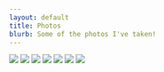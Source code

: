 ```yaml
---
layout: default
title: Photos
blurb: Some of the photos I've taken!
---
```


<a href="http://picasaweb.google.com/merc248/N900Photos#5468239553440041282" title="Hey Marseille"><img src="http://lh6.ggpht.com/_QwvRnnsja1w/S-MW5uGIyUI/AAAAAAAAEGo/X7TpFcO5jDA/s128/20091212_003.jpg" /></a> <a href="http://picasaweb.google.com/merc248/N900Photos#5468239554896300610" ><img src="http://lh4.ggpht.com/_QwvRnnsja1w/S-MW5zhVikI/AAAAAAAAEGs/lhedppyWR5I/s128/20091212_008.jpg" /></a> <a href="http://picasaweb.google.com/merc248/N900Photos#5468239577593034994" title="Battle Hymns"><img src="http://lh6.ggpht.com/_QwvRnnsja1w/S-MW7IEqOPI/AAAAAAAAEG4/YAalna-j7LQ/s128/20100417_001.jpg" /></a> <a href="http://picasaweb.google.com/merc248/N900Photos#5506465264745738610" title="Obamacade"><img src="http://lh4.ggpht.com/_QwvRnnsja1w/TGrk-9kycXI/AAAAAAAAEM8/lGoCKH8u79M/s128/Lining%20up%20to%20see%20Obama%20outside%20of%20the%20westin.jpg" /></a> <a href="http://picasaweb.google.com/merc248/N900Photos#5514385796183983090" title="The Problems of Philosophy"><img src="http://lh3.ggpht.com/_QwvRnnsja1w/TIcIqkgBg_I/AAAAAAAAEN0/In5WWKbRiVE/s128/1000000085.JPG" /></a> <a href="http://picasaweb.google.com/merc248/N900Photos#5482407064281177170" title="Info table at Noise for the Needy"><img src="http://lh5.ggpht.com/_QwvRnnsja1w/TBVsLYySXFI/AAAAAAAAEKo/Fcnx0gp9hmw/s128/Info%20table.%20Here%27s%20my%20half%20drunken%20pabst%20and%20some%20fliers%21.jpg" /></a> <a href="http://picasaweb.google.com/merc248/N900Photos#5482407232070534258" title="Elder Mason"><img src="http://lh6.ggpht.com/_QwvRnnsja1w/TBVsVJ2YxHI/AAAAAAAAEKs/IJZF04cB0WE/s128/Elder%20mason.jpg" /></a>